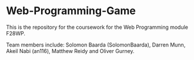 # Web-Programming-Game

This is the repository for the coursework for the Web Programming module F28WP.

Team members include: Solomon Baarda (SolomonBaarda), Darren Munn, Akeil Nabi (an116), Matthew Reidy and Oliver Gurney.
